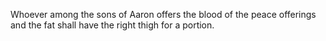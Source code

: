 Whoever among the sons of Aaron offers the blood of the peace offerings and the fat shall have the right thigh for a portion.
